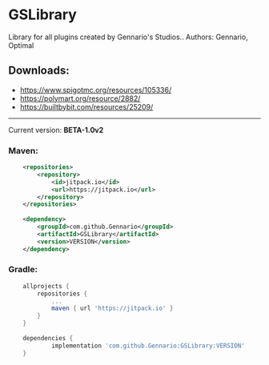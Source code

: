 # GSLibrary

Library for all plugins created by Gennario's Studios..
Authors: Gennario, Optimal

## Downloads:
- https://www.spigotmc.org/resources/105336/
- https://polymart.org/resource/2882/
- https://builtbybit.com/resources/25209/

-----------------------------------------------

Current version: **BETA-1.0v2**
### Maven:
```xml
	<repositories>
		<repository>
		    <id>jitpack.io</id>
		    <url>https://jitpack.io</url>
		</repository>
	</repositories>
  
	<dependency>
	    <groupId>com.github.Gennario</groupId>
	    <artifactId>GSLibrary</artifactId>
	    <version>VERSION</version>
	</dependency>
```

### Gradle:
```groovy
	allprojects {
		repositories {
			...
			maven { url 'https://jitpack.io' }
		}
	}
  
	dependencies {
	        implementation 'com.github.Gennario:GSLibrary:VERSION'
	}
```
